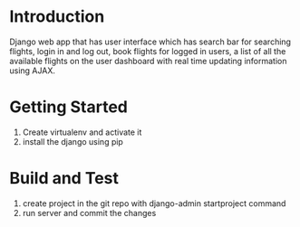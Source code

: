 # Introduction 
Django web app that has user interface which has search bar for searching flights, login in and 
log out, book flights for logged in users, a list of all the available flights on the user 
dashboard with real time updating information using AJAX.

# Getting Started
1. Create virtualenv and activate it
2. install the django using pip

# Build and Test
1. create project in the git repo with django-admin startproject command
2. run server and commit the changes